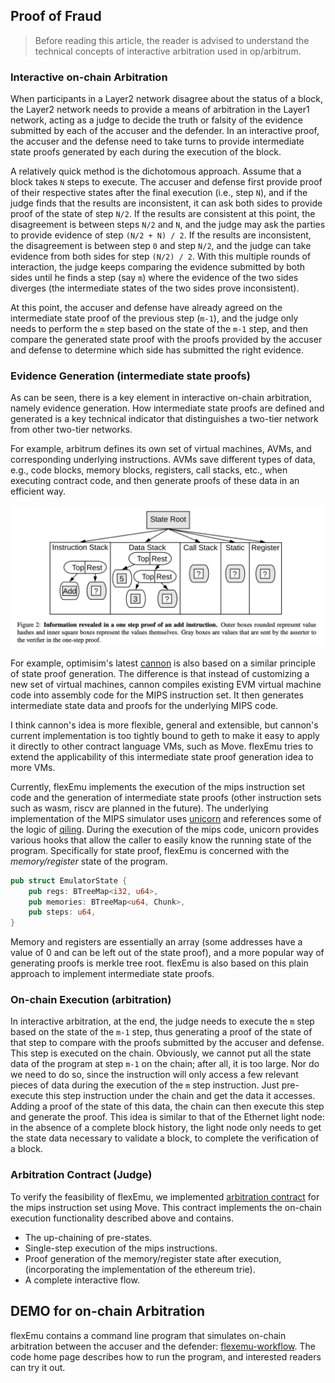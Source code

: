 ## Proof of Fraud

> Before reading this article, the reader is advised to understand the technical concepts of interactive arbitration used in op/arbitrum.

### Interactive on-chain Arbitration

When participants in a Layer2 network disagree about the status of a block, the Layer2 network needs to provide a means of arbitration in the Layer1 network, acting as a judge to decide the truth or falsity of the evidence submitted by each of the accuser and the defender.
In an interactive proof, the accuser and the defense need to take turns to provide intermediate state proofs generated by each during the execution of the block.

A relatively quick method is the dichotomous approach. Assume that a block takes `N` steps to execute. The accuser and defense first provide proof of their respective states after the final execution (i.e., step `N`), and if the judge finds that the results are inconsistent, it can ask both sides to provide proof of the state of step `N/2`.
If the results are consistent at this point, the disagreement is between steps `N/2` and `N`, and the judge may ask the parties to provide evidence of step `(N/2 + N) / 2`.
If the results are inconsistent, the disagreement is between step `0` and step `N/2`, and the judge can take evidence from both sides for step `(N/2) / 2`.
With this multiple rounds of interaction, the judge keeps comparing the evidence submitted by both sides until he finds a step (say `m`) where the evidence of the two sides diverges (the intermediate states of the two sides prove inconsistent).

At this point, the accuser and defense have already agreed on the intermediate state proof of the previous step (`m-1`), and the judge only needs to perform the `m` step based on the state of the `m-1` step, and then compare the generated state proof with the proofs provided by the accuser and defense to determine which side has submitted the right evidence.

### Evidence Generation (intermediate state proofs)

As can be seen, there is a key element in interactive on-chain arbitration, namely evidence generation. How intermediate state proofs are defined and generated is a key technical indicator that distinguishes a two-tier network from other two-tier networks.

For example, arbitrum defines its own set of virtual machines, AVMs, and corresponding underlying instructions. AVMs save different types of data, e.g., code blocks, memory blocks, registers, call stacks, etc., when executing contract code, and then generate proofs of these data in an efficient way.

![arb-one-step-proof](imgs/arb-onestep-proof.png)

For example, optimisim's latest [cannon](https://github.com/ethereum-optimism/cannon) is also based on a similar principle of state proof generation.
The difference is that instead of customizing a new set of virtual machines, cannon compiles existing EVM virtual machine code into assembly code for the MIPS instruction set.
It then generates intermediate state data and proofs for the underlying MIPS code.

I think cannon's idea is more flexible, general and extensible, but cannon's current implementation is too tightly bound to geth to make it easy to apply it directly to other contract language VMs, such as Move.
flexEmu tries to extend the applicability of this intermediate state proof generation idea to more VMs.

Currently, flexEmu implements the execution of the mips instruction set code and the generation of intermediate state proofs (other instruction sets such as wasm, riscv are planned in the future).
The underlying implementation of the MIPS simulator uses [unicorn](https://github.com/unicorn-engine/unicorn) and references some of the logic of [qiling](https://github.com/qilingframework/qiling).
During the execution of the mips code, unicorn provides various hooks that allow the caller to easily know the running state of the program.
Specifically for state proof, flexEmu is concerned with the _memory/register_ state of the program.

``` rust
pub struct EmulatorState {
    pub regs: BTreeMap<i32, u64>,
    pub memories: BTreeMap<u64, Chunk>,
    pub steps: u64,
}
```

Memory and registers are essentially an array (some addresses have a value of 0 and can be left out of the state proof), and a more popular way of generating proofs is merkle tree root.
flexEmu is also based on this plain approach to implement intermediate state proofs.

### On-chain Execution (arbitration)

In interactive arbitration, at the end, the judge needs to execute the `m` step based on the state of the `m-1` step, thus generating a proof of the state of that step to compare with the proofs submitted by the accuser and defense.
This step is executed on the chain. Obviously, we cannot put all the state data of the program at step `m-1` on the chain; after all, it is too large.
Nor do we need to do so, since the instruction will only access a few relevant pieces of data during the execution of the `m` step instruction.
Just pre-execute this step instruction under the chain and get the data it accesses. Adding a proof of the state of this data, the chain can then execute this step and generate the proof.
This idea is similar to that of the Ethernet light node: in the absence of a complete block history, the light node only needs to get the state data necessary to validate a block, to complete the verification of a block.

### Arbitration Contract (Judge)

To verify the feasibility of flexEmu, we implemented [arbitration contract](https://github.com/rooch-network/flexemu/tree/main/contracts) for the mips instruction set using Move.
This contract implements the on-chain execution functionality described above and contains.

- The up-chaining of pre-states.
- Single-step execution of the mips instructions.
- Proof generation of the memory/register state after execution, (incorporating the implementation of the ethereum trie).
- A complete interactive flow.

## DEMO for on-chain Arbitration

flexEmu contains a command line program that simulates on-chain arbitration between the accuser and the defender: [flexemu-workflow](https://github.com/rooch-network/flexemu/tree/main/flexemu-workflow).
The code home page describes how to run the program, and interested readers can try it out.
